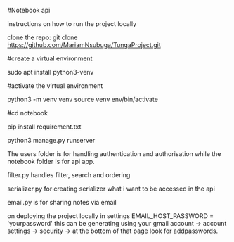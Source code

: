 #Notebook api 

instructions on how to run the project locally

clone the repo: git clone https://github.com/MariamNsubuga/TungaProject.git

#create a virtual environment

sudo apt install python3-venv

#activate the virtual environment

python3 -m venv venv source venv env/bin/activate

#cd notebook 

pip install requirement.txt

python3 manage.py runserver

The users folder is for handling authentication and authorisation while the notebook folder is for api app.

filter.py handles filter, search and ordering

serializer.py for creating serializer what i want to be accessed in the api

email.py is for sharing notes via email

on deploying the project locally in settings EMAIL_HOST_PASSWORD = 'yourpassword' this can be generating using your gmail account -> account settings -> security -> at the bottom of that page look for addpasswords.

